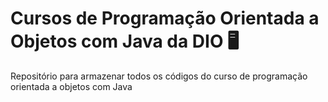 # Cursos de Programação Orientada a Objetos com Java da DIO 🖥️
Repositório para armazenar todos os códigos do curso de programação orientada a objetos com Java
